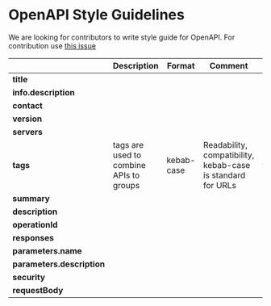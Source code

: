 # OpenAPI Style Guidelines

We are looking for contributors to write style guide for OpenAPI. For contribution use [this issue](https://github.com/ValentinKarnaukhov/OpenCodeConform/issues/8)

|                            | **Description**                          | **Format** | **Comment**                                                   | **Example**   |
|----------------------------|------------------------------------------|------------|---------------------------------------------------------------|---------------|
| **title**                  |                                          |            |                                                               |               |
| **info.description**       |                                          |            |                                                               |               |
| **contact**                |                                          |            |                                                               |               |
| **version**                |                                          |            |                                                               |               |
| **servers**                |                                          |            |                                                               |               |
| **tags**                   | tags are used to combine APIs to groups  | kebab-case | Readability, compatibility, kebab-case is standard for URLs   | your-tag-name |
| **summary**                |                                          |            |                                                               |               |
| **description**            |                                          |            |                                                               |               |
| **operationId**            |                                          |            |                                                               |               |
| **responses**              |                                          |            |                                                               |               |
| **parameters.name**        |                                          |            |                                                               |               |
| **parameters.description** |                                          |            |                                                               |               |
| **security**               |                                          |            |                                                               |               |
| **requestBody**            |                                          |            |                                                               |               |